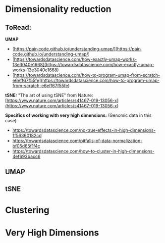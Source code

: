 # Dimensionality reduction

## ToRead:

**UMAP**
* [https://pair-code.github.io/understanding-umap/](<https://pair-code.github.io/understanding-umap/>)
* [https://towardsdatascience.com/how-exactly-umap-works-13e3040e1668](<https://towardsdatascience.com/how-exactly-umap-works-13e3040e1668>)
* [https://towardsdatascience.com/how-to-program-umap-from-scratch-e6eff67f55fe](<https://towardsdatascience.com/how-to-program-umap-from-scratch-e6eff67f55fe>)

**tSNE:**
"The art of using tSNE" from Nature:
[https://www.nature.com/articles/s41467-019-13056-x](<https://www.nature.com/articles/s41467-019-13056-x>)

**Specifics of working with very high dimensions:**
(Genomic data in this case)
* https://towardsdatascience.com/no-true-effects-in-high-dimensions-1f56360182cd
* https://towardsdatascience.com/pitfalls-of-data-normalization-bf05d65f1f4c
* https://towardsdatascience.com/how-to-cluster-in-high-dimensions-4ef693bacc6

## UMAP

## tSNE

# Clustering

# Very High Dimensions


